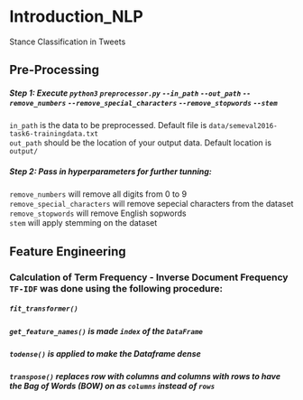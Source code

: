 # Introduction_NLP
Stance Classification in Tweets

## Pre-Processing
  ##### Step 1: Execute `python3` `preprocessor.py` `--in_path` `--out_path` `--remove_numbers` `--remove_special_characters` `--remove_stopwords` `--stem` <br />
  `in_path` is the data to be preprocessed. Default file is `data/semeval2016-task6-trainingdata.txt` <br />
  `out_path` should be the location of your output data. Default location is `output/` <br />
  ##### Step 2: Pass in hyperparameters for further tunning: <br />
   `remove_numbers` will remove all digits from 0 to 9 <br />
  `remove_special_characters` will remove sepecial characters from the dataset<br />
  `remove_stopwords` will remove English sopwords <br />
  `stem` will apply stemming on the dataset <br />
  
## Feature Engineering
### Calculation of Term Frequency - Inverse Document Frequency `TF-IDF` was done using the following procedure:
##### `fit_transformer()` <br />
##### `get_feature_names()` is made `index` of the `DataFrame` <br />
##### `todense()` is applied to make the Dataframe dense <br />
##### `transpose()` replaces row with columns and columns with rows to have the Bag of Words (BOW) on as `columns` instead of `rows`  <br />
